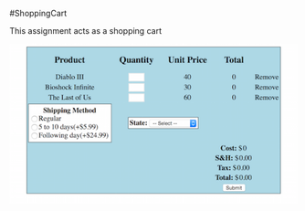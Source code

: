 #ShoppingCart

<p>This assignment acts as a shopping cart</p>
<p align="center">
<img src="https://github.com/eduardotrejo/WebDevelopment/blob/master/ShoppingCart/shopping.png"/>
</p>
